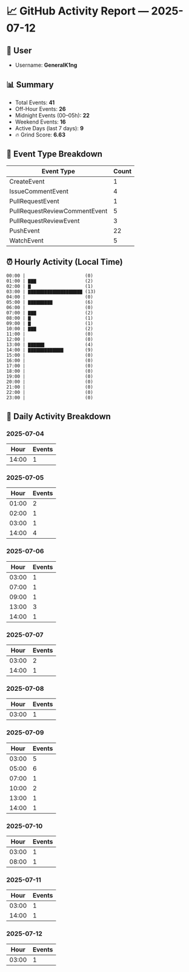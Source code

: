 # 📈 GitHub Activity Report — 2025-07-12

## 👤 User
- Username: **GeneralK1ng**

## 📊 Summary
- Total Events: **41**
- Off-Hour Events: **26**
- Midnight Events (00–05h): **22**
- Weekend Events: **16**
- Active Days (last 7 days): **9**
- 🔥 Grind Score: **6.63**

## 🔧 Event Type Breakdown
| Event Type | Count |
|------------|-------|
| CreateEvent | 1 |
| IssueCommentEvent | 4 |
| PullRequestEvent | 1 |
| PullRequestReviewCommentEvent | 5 |
| PullRequestReviewEvent | 3 |
| PushEvent | 22 |
| WatchEvent | 5 |

## ⏰ Hourly Activity (Local Time)
```text
00:00 |                      (0)
01:00 | ▇▇▇                  (2)
02:00 | ▇                    (1)
03:00 | ▇▇▇▇▇▇▇▇▇▇▇▇▇▇▇▇▇▇▇▇ (13)
04:00 |                      (0)
05:00 | ▇▇▇▇▇▇▇▇▇            (6)
06:00 |                      (0)
07:00 | ▇▇▇                  (2)
08:00 | ▇                    (1)
09:00 | ▇                    (1)
10:00 | ▇▇▇                  (2)
11:00 |                      (0)
12:00 |                      (0)
13:00 | ▇▇▇▇▇▇               (4)
14:00 | ▇▇▇▇▇▇▇▇▇▇▇▇▇        (9)
15:00 |                      (0)
16:00 |                      (0)
17:00 |                      (0)
18:00 |                      (0)
19:00 |                      (0)
20:00 |                      (0)
21:00 |                      (0)
22:00 |                      (0)
23:00 |                      (0)
```

## 📆 Daily Activity Breakdown
### 2025-07-04
| Hour | Events |
|------|--------|
| 14:00 | 1 |

### 2025-07-05
| Hour | Events |
|------|--------|
| 01:00 | 2 |
| 02:00 | 1 |
| 03:00 | 1 |
| 14:00 | 4 |

### 2025-07-06
| Hour | Events |
|------|--------|
| 03:00 | 1 |
| 07:00 | 1 |
| 09:00 | 1 |
| 13:00 | 3 |
| 14:00 | 1 |

### 2025-07-07
| Hour | Events |
|------|--------|
| 03:00 | 2 |
| 14:00 | 1 |

### 2025-07-08
| Hour | Events |
|------|--------|
| 03:00 | 1 |

### 2025-07-09
| Hour | Events |
|------|--------|
| 03:00 | 5 |
| 05:00 | 6 |
| 07:00 | 1 |
| 10:00 | 2 |
| 13:00 | 1 |
| 14:00 | 1 |

### 2025-07-10
| Hour | Events |
|------|--------|
| 03:00 | 1 |
| 08:00 | 1 |

### 2025-07-11
| Hour | Events |
|------|--------|
| 03:00 | 1 |
| 14:00 | 1 |

### 2025-07-12
| Hour | Events |
|------|--------|
| 03:00 | 1 |

